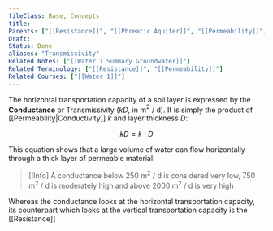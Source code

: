 ```yaml
---
fileClass: Base, Concepts
title: 
Parents: ["[[Resistance]]", "[[Phreatic Aquifer]]", "[[Permeability]]", "[[Water 1 Summary Groundwater]]", "[[Aquifer]]"]
Draft: 
Status: Done
aliases: "Transmissivity"
Related Notes: ["[[Water 1 Summary Groundwater]]"]
Related Terminology: ["[[Resistance]]", "[[Permeability]]"]
Related Courses: ["[[Water 1]]"]
---
```

The horizontal transportation capacity of a soil layer is expressed by the **Conductance** or Transmissivity ($kD$, in m$^2$ / d). It is simply the product of [[Permeability|Conductivity]] $k$ and layer thickness $D$: 

$$
kD = k \cdot D
$$

This equation shows that a large volume of water can flow horizontally through a thick layer of permeable material. 

>[!Info]
>A conductance below 250 m$^2$ / d is considered very low, 750 m$^2$ / d is moderately high and above 2000 m$^2$ / d is very high

Whereas the conductance looks at the horizontal transportation capacity, its counterpart which looks at the vertical transportation capacity is the [[Resistance]]